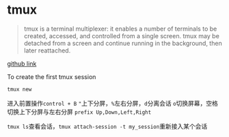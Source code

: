 # tmux

> tmux is a terminal multiplexer: it enables a number of terminals to be created, accessed, and controlled from a single screen. tmux may be detached from a screen and continue running in the background, then later reattached.

[github link](https://github.com/tmux/tmux)

To create the first tmux session

```bash
tmux new
```

进入前置操作`control + B`
`"`上下分屏，`%`左右分屏，`d`分离会话
`o`切换屏幕，空格切换上下分屏与左右分屏
`prefix Up,Down,Left,Right`

`tmux ls`查看会话，`tmux attach-session -t my_session`重新接入某个会话
